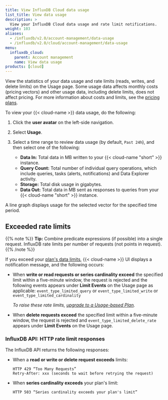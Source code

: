 ```yaml
---
title: View InfluxDB Cloud data usage
list_title: View data usage
description: >
  View your InfluxDB Cloud data usage and rate limit notifications.
weight: 103
aliases:
  - /influxdb/v2.0/account-management/data-usage
  - /influxdb/v2.0/cloud/account-management/data-usage
menu:
  influxdb_cloud:
    parent: Account management
    name: View data usage
products: [cloud]
---
```


View the statistics of your data usage and rate limits (reads, writes, and delete limits) on the Usage page. Some usage data affects monthly costs (pricing vectors) and other usage data, including delete limits, does not affect pricing. For more information about costs and limits, see the [pricing plans](/influxdb/cloud/account-management/pricing-plans/).

To view your {{< cloud-name >}} data usage, do the following:

1. Click the **user avatar** on the left-side navigation.
2. Select **Usage**.
3. Select a time range to review data usage (by default, `Past 24h`), and then select one of the following:

   - **Data In:** Total data in MB written to your {{< cloud-name "short" >}} instance.
   - **Query Count:** Total number of individual query operations, which include queries, tasks (alerts, notifications) and Data Explorer activity.
   - **Storage:** Total disk usage in gigabytes.
   - **Data Out:** Total data in MB sent as responses to queries from your {{< cloud-name "short" >}} instance.

A line graph displays usage for the selected vector for the specified time period.

## Exceeded rate limits

{{% note %}}
**Tip:**
Combine predicate expressions (if possible) into a single request. InfluxDB rate limits per number of requests (not points in request).
{{% /note %}}

If you exceed your [plan's data limits](/influxdb/cloud/account-management/pricing-plans/), {{< cloud-name >}} UI displays a notification message, and the following occurs:

- When **write or read requests or series cardinality exceed** the specified limit within a five-minute window, the request is rejected and the following events appears under **Limit Events** on the Usage page as applicable: `event_type_limited_query` or `event_type_limited_write` or `event_type_limited_cardinality`

  _To raise these rate limits, [upgrade to a Usage-based Plan](/influxdb/cloud/account-management/billing/#upgrade-to-usage-based-plan)._

- When **delete requests exceed** the specified limit within a five-minute window, the request is rejected and `event_type_limited_delete_rate` appears under **Limit Events** on the Usage page.

### InfluxDB API: HTTP rate limit responses

The InfluxDB API returns the following responses:

- When a **read or write or delete request exceeds** limits:

  ```
  HTTP 429 “Too Many Requests”
  Retry-After: xxx (seconds to wait before retrying the request)
  ```

- When **series cardinality exceeds** your plan's limit:

  ```
  HTTP 503 “Series cardinality exceeds your plan's limit”
  ```
